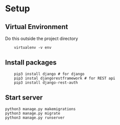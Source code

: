 # Setup

## Virtual Environment
Do this outside the project directory

```
    virtualenv -v env
```

## Install packages
```
    pip3 install django # for django
    pip3 instal djangorestframework # for REST api
    pip3 install django-rest-auth
```

## Start server

```
python3 manage.py makemigrations
python3 manage.py migrate
python3 manage.py runserver
```

